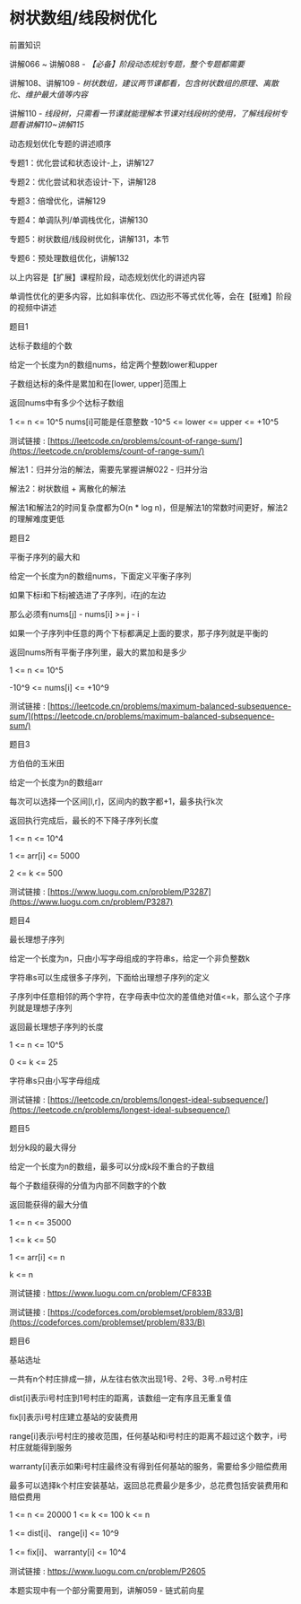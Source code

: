 # 树状数组/线段树优化

前置知识

讲解066 ~ 讲解088 -  _【必备】阶段动态规划专题，整个专题都需要_

讲解108、讲解109 -  _树状数组，建议两节课都看，包含树状数组的原理、离散化、维护最大值等内容_

讲解110 -  _线段树，只需看一节课就能理解本节课对线段树的使用，了解线段树专题看讲解110~讲解115_

动态规划优化专题的讲述顺序

专题1：优化尝试和状态设计-上，讲解127

专题2：优化尝试和状态设计-下，讲解128

专题3：倍增优化，讲解129

专题4：单调队列/单调栈优化，讲解130

专题5：树状数组/线段树优化，讲解131，本节

专题6：预处理数组优化，讲解132

以上内容是【扩展】课程阶段，动态规划优化的讲述内容

单调性优化的更多内容，比如斜率优化、四边形不等式优化等，会在【挺难】阶段的视频中讲述

题目1

达标子数组的个数

给定一个长度为n的数组nums，给定两个整数lower和upper

子数组达标的条件是累加和在[lower, upper]范围上

返回nums中有多少个达标子数组

1 <= n <= 10^5    nums[i]可能是任意整数    -10^5 <= lower <= upper <= +10^5

测试链接 : [https://leetcode.cn/problems/count-of-range-sum/](https://leetcode.cn/problems/count-of-range-sum/)

解法1：归并分治的解法，需要先掌握讲解022 - 归并分治

解法2：树状数组 + 离散化的解法

解法1和解法2的时间复杂度都为O(n * log n)，但是解法1的常数时间更好，解法2的理解难度更低

题目2

平衡子序列的最大和

给定一个长度为n的数组nums，下面定义平衡子序列

如果下标i和下标j被选进了子序列，i在j的左边

那么必须有nums[j] - nums[i] >= j - i

如果一个子序列中任意的两个下标都满足上面的要求，那子序列就是平衡的

返回nums所有平衡子序列里，最大的累加和是多少

1 <= n <= 10^5

-10^9 <= nums[i] <= +10^9

测试链接 : [https://leetcode.cn/problems/maximum-balanced-subsequence-sum/](https://leetcode.cn/problems/maximum-balanced-subsequence-sum/)

题目3

方伯伯的玉米田

给定一个长度为n的数组arr

每次可以选择一个区间[l,r]，区间内的数字都+1，最多执行k次

返回执行完成后，最长的不下降子序列长度

1 <= n <= 10^4

1 <= arr[i] <= 5000

2 <= k <= 500

测试链接 : [https://www.luogu.com.cn/problem/P3287](https://www.luogu.com.cn/problem/P3287)

题目4

最长理想子序列

给定一个长度为n，只由小写字母组成的字符串s，给定一个非负整数k

字符串s可以生成很多子序列，下面给出理想子序列的定义

子序列中任意相邻的两个字符，在字母表中位次的差值绝对值<=k，那么这个子序列就是理想子序列

返回最长理想子序列的长度

1 <= n <= 10^5

0 <= k <= 25

字符串s只由小写字母组成

测试链接 : [https://leetcode.cn/problems/longest-ideal-subsequence/](https://leetcode.cn/problems/longest-ideal-subsequence/)

题目5

划分k段的最大得分

给定一个长度为n的数组，最多可以分成k段不重合的子数组

每个子数组获得的分值为内部不同数字的个数

返回能获得的最大分值

1 <= n <= 35000

1 <= k <= 50

1 <= arr[i] <= n

k <= n

测试链接 : https://www.luogu.com.cn/problem/CF833B

测试链接 : [https://codeforces.com/problemset/problem/833/B](https://codeforces.com/problemset/problem/833/B)

题目6

基站选址

一共有n个村庄排成一排，从左往右依次出现1号、2号、3号..n号村庄

dist[i]表示i号村庄到1号村庄的距离，该数组一定有序且无重复值

fix[i]表示i号村庄建立基站的安装费用

range[i]表示i号村庄的接收范围，任何基站和i号村庄的距离不超过这个数字，i号村庄就能得到服务

warranty[i]表示如果i号村庄最终没有得到任何基站的服务，需要给多少赔偿费用

最多可以选择k个村庄安装基站，返回总花费最少是多少，总花费包括安装费用和赔偿费用

1 <= n <= 20000    1 <= k <= 100    k <= n

1 <= dist[i]、 range[i] <= 10^9

1 <= fix[i]、 warranty[i] <= 10^4

测试链接 : https://www.luogu.com.cn/problem/P2605

本题实现中有一个部分需要用到，讲解059 - 链式前向星

